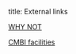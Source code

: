 title: External links

[WHY NOT][1]

[CMBI facilities][2]

[1]: http://www.cmbi.ru.nl/WHY_NOT2/
[2]: http://swift.cmbi.ru.nl/gv/facilities/
